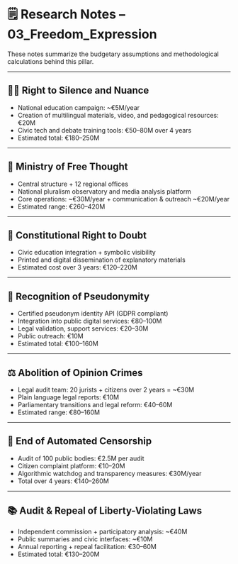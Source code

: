 # 🗒️ Research Notes – 03_Freedom_Expression

These notes summarize the budgetary assumptions and methodological calculations behind this pillar.

---

## 🧑‍🏫 Right to Silence and Nuance

- National education campaign: ~€5M/year  
- Creation of multilingual materials, video, and pedagogical resources: €20M  
- Civic tech and debate training tools: €50–80M over 4 years  
- Estimated total: €180–250M

---

## 🧠 Ministry of Free Thought

- Central structure + 12 regional offices  
- National pluralism observatory and media analysis platform  
- Core operations: ~€30M/year + communication & outreach ~€20M/year  
- Estimated range: €260–420M

---

## 📜 Constitutional Right to Doubt

- Civic education integration + symbolic visibility  
- Printed and digital dissemination of explanatory materials  
- Estimated cost over 3 years: €120–220M

---

## 👤 Recognition of Pseudonymity

- Certified pseudonym identity API (GDPR compliant)  
- Integration into public digital services: €80–100M  
- Legal validation, support services: €20–30M  
- Public outreach: €10M  
- Estimated total: €100–160M

---

## ⚖️ Abolition of Opinion Crimes

- Legal audit team: 20 jurists + citizens over 2 years = ~€30M  
- Plain language legal reports: €10M  
- Parliamentary transitions and legal reform: €40–60M  
- Estimated range: €80–160M

---

## 🤖 End of Automated Censorship

- Audit of 100 public bodies: €2.5M per audit  
- Citizen complaint platform: €10–20M  
- Algorithmic watchdog and transparency measures: €30M/year  
- Total over 4 years: €140–260M

---

## 📚 Audit & Repeal of Liberty-Violating Laws

- Independent commission + participatory analysis: ~€40M  
- Public summaries and civic interfaces: ~€10M  
- Annual reporting + repeal facilitation: €30–60M  
- Estimated total: €130–200M
